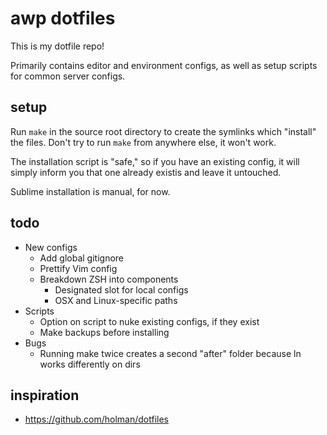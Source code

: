 # awp dotfiles
This is my dotfile repo!

Primarily contains editor and environment configs, as well as setup scripts for common server
configs.

## setup
Run `make` in the source root directory to create the symlinks which "install" the files. Don't try to run `make` from anywhere else, it won't work.

The installation script is "safe," so if you have an existing config, it will simply inform you that one already existis and leave it untouched.

Sublime installation is manual, for now.

## todo
* New configs
    * Add global gitignore
    * Prettify Vim config
    * Breakdown ZSH into components
        * Designated slot for local configs
        * OSX and Linux-specific paths
* Scripts
    * Option on script to nuke existing configs, if they exist
    * Make backups before installing
* Bugs
	* Running make twice creates a second "after" folder because ln works differently on dirs

## inspiration
* https://github.com/holman/dotfiles
